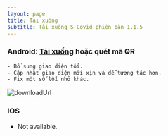 ```yaml
---
layout: page
title: Tải xuống
subtitle: Tải xuống S-Covid phiên bản 1.1.5
---
```


### Android: [Tải xuống](https://github.com/quan7794/S-Covid-Page/raw/master/assets/files/scovid.apk) hoặc quét mã QR

```sh
- Bổ sung giao diện tối.
- Cập nhật giao diện mới xịn và dễ tương tác hơn.
- Fix một số lỗi nhỏ khác. 
```

![downloadUrl](/S-Covid-Page/assets/img/qrCode.png)

### IOS

- Not available.


